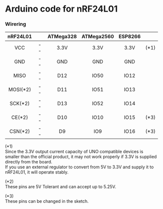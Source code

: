 # Arduino code for nRF24L01

### Wirering

|nRF24L01||ATMega328|ATMega2560|ESP8266||
|:-:|:-:|:-:|:-:|:-:|:-:|
|VCC|--|3.3V|3.3V|3.3V|(*1)|
|GND|--|GND|GND|GND||
|MISO|--|D12|IO50|IO12||
|MOSI(*2)|--|D11|IO51|IO13||
|SCK(*2)|--|D13|IO52|IO14||
|CE(*2)|--|D10|IO10|IO15|(*3)|
|CSN(*2)|--|D9|IO9|IO16|(*3)|

(*1)   
Since the 3.3V output current capacity of UNO compatible devices is smaller than the official product, it may not work properly if 3.3V is supplied directly from the board.   
If you use an external regulator to convert from 5V to 3.3V and supply it to nRF24L01, it will operate stably.   


(*2)   
These pins are 5V Tolerant and can accept up to 5.25V.   


(*3)   
These pins can be changed in the sketch.   
